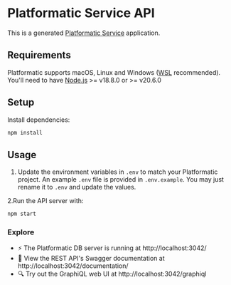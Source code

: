 # Platformatic Service API

This is a generated [Platformatic Service](https://docs.platformatic.dev/docs/reference/service/introduction) application.

## Requirements

Platformatic supports macOS, Linux and Windows ([WSL](https://docs.microsoft.com/windows/wsl/) recommended).
You'll need to have [Node.js](https://nodejs.org/) >= v18.8.0 or >= v20.6.0

## Setup

Install dependencies:

```bash
npm install
```

## Usage

1. Update the environment variables in `.env` to match your Platformatic project.
An example `.env` file is provided in `.env.example`.
You may just rename it to `.env` and update the values.

2.Run the API server with:

```bash
npm start
```

### Explore
- ⚡ The Platformatic DB server is running at http://localhost:3042/
- 📔 View the REST API's Swagger documentation at http://localhost:3042/documentation/
- 🔍 Try out the GraphiQL web UI at http://localhost:3042/graphiql


